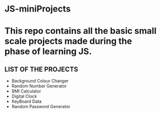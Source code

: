 # JS-miniProjects

# This repo contains all the basic small scale projects made during the phase of learning JS.

## LIST OF THE PROJECTS
- Background Colour Changer
- Random Number Generator
- BMI Calculator
- Digital Clock
- KeyBoard Data
- Random Password Generator
